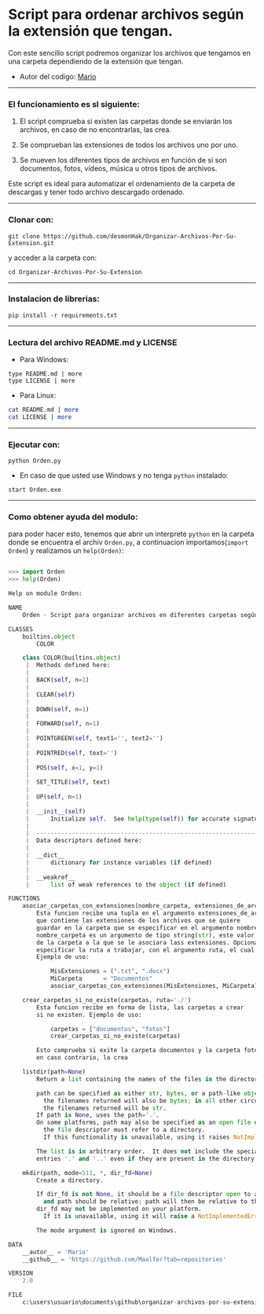 # Script para ordenar archivos según la extensión que tengan.

Con este sencillo script podremos organizar los archivos que tengamos en una carpeta dependiendo de la extensión que tengan.

- Autor del codigo: [Mario](https://github.com/Maalfer)

----

### El funcionamiento es sl siguiente:

1. El script comprueba si existen las carpetas donde se enviarán los archivos, en caso de no encontrarlas, las crea.

2. Se comprueban las extensiones de todos los archivos uno por uno.

3. Se mueven los diferentes tipos de archivos en función de si son documentos, fotos, vídeos, música u otros tipos de archivos.

Este script es ideal para automatizar el ordenamiento de la carpeta de descargas y tener todo archivo descargado ordenado.

----
### Clonar con:
```batch
git clone https://github.com/desmonHak/Organizar-Archivos-Por-Su-Extension.git
```
y acceder a la carpeta con:
```batch
cd Organizar-Archivos-Por-Su-Extension
```
----

### Instalacion de librerias:

```batch
pip install -r requirements.txt
```

----

### Lectura del archivo README.md y LICENSE
- Para Windows:

```batch
type README.md | more
type LICENSE | more
```

- Para Linux:
```bash
cat README.md | more
cat LICENSE | more
```

----
### Ejecutar con:

```batch
python Orden.py
```

- En caso de que usted use Windows y no tenga `python` instalado:
```batch
start Orden.exe
```
----
### Como obtener ayuda del modulo:
para poder hacer esto, tenemos que abrir un interprete `python` en la carpeta donde se encuentra el archiv `Orden.py`, a continuacion importamos(`import Orden`) y realizamos un `help(Orden)`:

```python

>>> import Orden
>>> help(Orden)

Help on module Orden:

NAME
    Orden - Script para organizar archivos en diferentes carpetas según la extensión que tengan

CLASSES
    builtins.object
        COLOR

    class COLOR(builtins.object)
     |  Methods defined here:
     |
     |  BACK(self, n=1)
     |
     |  CLEAR(self)
     |
     |  DOWN(self, n=1)
     |
     |  FORWARD(self, n=1)
     |
     |  POINTGREEN(self, text1='', text2='')
     |
     |  POINTRED(self, text='')
     |
     |  POS(self, x=1, y=1)
     |
     |  SET_TITLE(self, text)
     |
     |  UP(self, n=1)
     |
     |  __init__(self)
     |      Initialize self.  See help(type(self)) for accurate signature.
     |
     |  ----------------------------------------------------------------------
     |  Data descriptors defined here:
     |
     |  __dict__
     |      dictionary for instance variables (if defined)
     |
     |  __weakref__
     |      list of weak references to the object (if defined)

FUNCTIONS
    asociar_carpetas_con_extensiones(nombre_carpeta, extensiones_de_archivos, ruta='.', ArchivosExcepciones=[])
        Esta funcion recibe una tupla en el argumento extensiones_de_archivos
        que contiene las extensiones de los archivos que se quiere
        guardar en la carpeta que se especificar en el argumento nombre_carpeta.
        nombre_carpeta es un argumento de tipo string(str), este valor a de ser el nombre
        de la carpeta a la que se le asociara lass extensiones. Opcionalmente se le puede
        especificar la ruta a trabajar, con el argumento ruta, el cual a de ser un string.
        Ejemplo de uso:

            MisExtensiones = (".txt", ".docx")
            MiCarpeta      = "Documentos"
            asociar_carpetas_con_extensiones(MisExtensiones, MiCarpeta)

    crear_carpetas_si_no_existe(carpetas, ruta='./')
        Esta funcion recibe en forma de lista, las carpetas a crear
        si no existen. Ejemplo de uso:

            carpetas = ["documentos", "fotos"]
            crear_carpetas_si_no_existe(carpetas)

        Esto comprueba si exite la carpeta documentos y la carpeta fotos,
        en caso contrario, la crea

    listdir(path=None)
        Return a list containing the names of the files in the directory.

        path can be specified as either str, bytes, or a path-like object.  If path is bytes,
          the filenames returned will also be bytes; in all other circumstances
          the filenames returned will be str.
        If path is None, uses the path='.'.
        On some platforms, path may also be specified as an open file descriptor;\
          the file descriptor must refer to a directory.
          If this functionality is unavailable, using it raises NotImplementedError.

        The list is in arbitrary order.  It does not include the special
        entries '.' and '..' even if they are present in the directory.

    mkdir(path, mode=511, *, dir_fd=None)
        Create a directory.

        If dir_fd is not None, it should be a file descriptor open to a directory,
          and path should be relative; path will then be relative to that directory.
        dir_fd may not be implemented on your platform.
          If it is unavailable, using it will raise a NotImplementedError.

        The mode argument is ignored on Windows.

DATA
    __autor__ = 'Mario'
    __github__ = 'https://github.com/Maalfer?tab=repositories'

VERSION
    2.0

FILE
    c:\users\usuario\documents\github\organizar-archivos-por-su-extension\orden.py

```